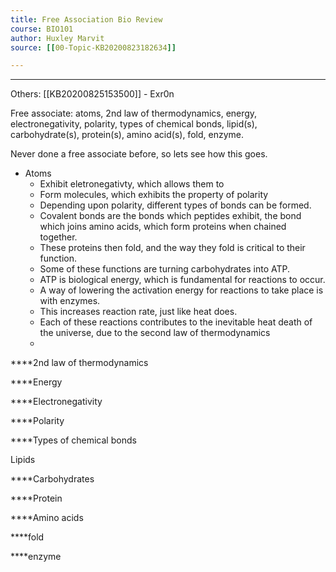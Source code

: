 ```yaml
---
title: Free Association Bio Review
course: BIO101 
author: Huxley Marvit
source: [[00-Topic-KB20200823182634]] 

---
```


---

Others: [[KB20200825153500]] - Exr0n 


Free associate: atoms, 2nd law of thermodynamics, energy, electronegativity, polarity, types of chemical bonds, lipid(s), carbohydrate(s), protein(s), amino acid(s), fold, enzyme.  


Never done a free associate before, so lets see how this goes. 


- Atoms
	- Exhibit eletronegativty, which allows them to 
	- Form molecules, which exhibits the property of polarity 
	- Depending upon polarity, different types of bonds can be formed. 
	- Covalent bonds are the bonds which peptides exhibit, the bond which joins amino acids, which form proteins when chained together.
	- These proteins then fold, and the way they fold is critical to their function.
	- Some of these functions are turning carbohydrates into ATP. 
	- ATP is biological energy, which is fundamental for reactions to occur. 
	- A way of lowering the activation energy for reactions to take place is with enzymes.
	- This increases reaction rate, just like heat does. 
	- Each of these reactions contributes to the inevitable heat death of the universe, due to the second law of thermodynamics 
	- 
	

****2nd law of thermodynamics 

****Energy 

****Electronegativity

****Polarity

****Types of chemical bonds 

Lipids

****Carbohydrates

****Protein

****Amino acids

****fold

****enzyme 
























